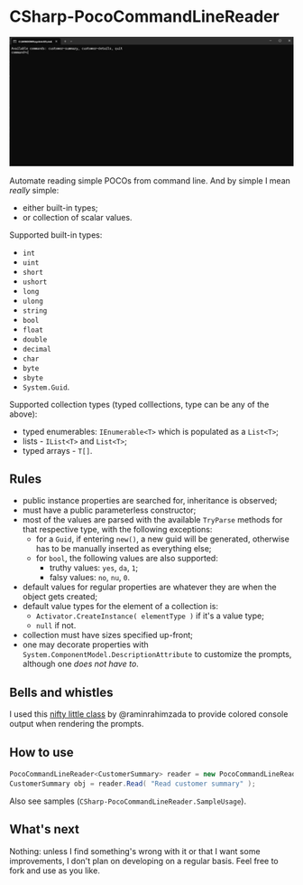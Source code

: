 # CSharp-PocoCommandLineReader

![Sample usage](/screenshots/Sample.gif?raw=true)

Automate reading simple POCOs from command line. And by simple I mean *really* simple:

- either built-in types;
- or collection of scalar values.

Supported built-in types:

- `int`
- `uint`
- `short`
- `ushort`
- `long`
- `ulong`
- `string`
- `bool`
- `float`
- `double`
- `decimal`
- `char`
- `byte`
- `sbyte`
- `System.Guid`.

Supported collection types (typed colllections, type can be any of the above):
- typed enumerables: `IEnumerable<T>` which is populated as a `List<T>`;
- lists - `IList<T>` and `List<T>`;
- typed arrays - `T[]`.

## Rules

- public instance properties are searched for, inheritance is observed;
- must have a public parameterless constructor;
- most of the values are parsed with the available `TryParse` methods for that respective type, with the following exceptions:
	- for a `Guid`, if entering `new()`, a new guid will be generated, otherwise has to be manually inserted as everything else;
	- for `bool`, the following values are also supported:
		- truthy values: `yes`, `da`, `1`;
		- falsy values: `no`, `nu`, `0`.
- default values for regular properties are whatever they are when the object gets created;
- default value types for the element of a collection is:
	- `Activator.CreateInstance( elementType )` if it's a value type;
	- `null` if not.
- collection must have sizes specified up-front;
- one may decorate properties with `System.ComponentModel.DescriptionAttribute` to customize the prompts, although one *does not have to*.

## Bells and whistles

I used this [nifty little class](https://github.com/raminrahimzada/cConsole) by @raminrahimzada to provide colored console output when rendering the prompts.

## How to use

```csharp
PocoCommandLineReader<CustomerSummary> reader = new PocoCommandLineReader<CustomerSummary>();
CustomerSummary obj = reader.Read( "Read customer summary" );
```

Also see samples (`CSharp-PocoCommandLineReader.SampleUsage`).

## What's next

Nothing: unless I find something's wrong with it or that I want some improvements, I don't plan on developing on a regular basis. Feel free to fork and use as you like.